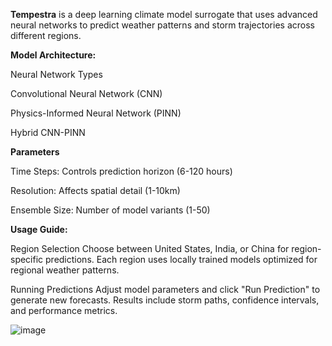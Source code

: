**Tempestra** is a deep learning climate model surrogate that uses advanced neural networks to predict weather patterns and storm trajectories across different regions.

**Model Architecture:**

Neural Network Types

Convolutional Neural Network (CNN)

Physics-Informed Neural Network (PINN)


Hybrid CNN-PINN

**Parameters**

Time Steps: Controls prediction horizon (6-120 hours)

Resolution: Affects spatial detail (1-10km)

Ensemble Size: Number of model variants (1-50)

**Usage Guide:**

Region Selection
Choose between United States, India, or China for region-specific predictions. Each region uses locally trained models optimized for regional weather patterns.

Running Predictions
Adjust model parameters and click "Run Prediction" to generate new forecasts. Results include storm paths, confidence intervals, and performance metrics.

![image](https://github.com/user-attachments/assets/1d9e6377-dc0c-40a2-b665-e09fe74474e5)
